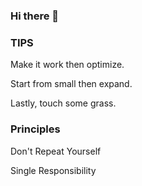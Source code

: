 ### Hi there 👋

### TIPS
Make it work then optimize.

Start from small then expand.

Lastly, touch some grass.

### Principles
Don't Repeat Yourself

Single Responsibility
<!--
**JunSayke/JunSayke** is a ✨ _special_ ✨ repository because its `README.md` (this file) appears on your GitHub profile.

Here are some ideas to get you started:

- 🔭 I’m currently working on ...
- 🌱 I’m currently learning ...
- 👯 I’m looking to collaborate on ...
- 🤔 I’m looking for help with ...
- 💬 Ask me about ...
- 📫 How to reach me: ...
- 😄 Pronouns: ...
- ⚡ Fun fact: ...
-->
